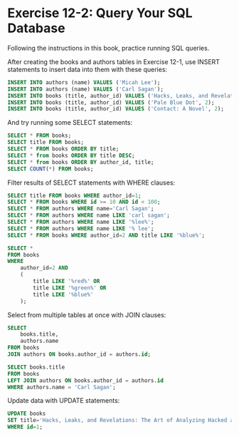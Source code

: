 # Exercise 12-2: Query Your SQL Database

Following the instructions in this book, practice running SQL queries.

After creating the books and authors tables in Exercise 12-1, use INSERT statements to insert data into them with these queries:

```sql
INSERT INTO authors (name) VALUES ('Micah Lee');
INSERT INTO authors (name) VALUES ('Carl Sagan');
INSERT INTO books (title, author_id) VALUES ('Hacks, Leaks, and Revelations', 1);
INSERT INTO books (title, author_id) VALUES ('Pale Blue Dot', 2);
INSERT INTO books (title, author_id) VALUES ('Contact: A Novel', 2);
```

And try running some SELECT statements:

```sql
SELECT * FROM books;
SELECT title FROM books;
SELECT * FROM books ORDER BY title;
SELECT * from books ORDER BY title DESC;
SELECT * from books ORDER BY author_id, title;
SELECT COUNT(*) FROM books;
```

Filter results of SELECT statements with WHERE clauses:

```sql
SELECT title FROM books WHERE author_id=1;
SELECT * FROM books WHERE id >= 10 AND id < 100;
SELECT * FROM authors WHERE name='Carl Sagan';
SELECT * FROM authors WHERE name LIKE 'carl sagan';
SELECT * FROM authors WHERE name LIKE '%lee%';
SELECT * FROM authors WHERE name LIKE '% lee';
SELECT * FROM books WHERE author_id=2 AND title LIKE '%blue%';

SELECT *
FROM books
WHERE 
    author_id=2 AND 
    (
        title LIKE '%red%' OR 
        title LIKE '%green%' OR
        title LIKE '%blue%'
    );
```

Select from multiple tables at once with JOIN clauses:

```sql
SELECT
    books.title,
    authors.name
FROM books
JOIN authors ON books.author_id = authors.id;

SELECT books.title
FROM books
LEFT JOIN authors ON books.author_id = authors.id
WHERE authors.name = 'Carl Sagan';
```

Update data with UPDATE statements:

```sql
UPDATE books 
SET title='Hacks, Leaks, and Revelations: The Art of Analyzing Hacked and Leaked Data' 
WHERE id=1;
```